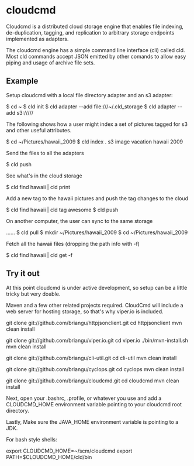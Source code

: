 cloudcmd
========

Cloudcmd is a distributed cloud storage engine that enables file indexing, de-duplication, tagging, and replication to arbitrary storage endpoints implemented as adapters.

The cloudcmd engine has a simple command line interface (cli) called cld.  Most cld commands accept JSON emitted by other comands to allow easy piping and usage of archive file sets.

Example
-------

Setup cloudcmd with a local file directory adapter and an s3 adapter:

$ cd ~
$ cld init
$ cld adapter --add file:///~/.cld_storage
$ cld adapter --add s3:///<s3 bucket>/<aws id>/<aws secret>

The following shows how a user might index a set of pictures tagged for s3 and other useful attributes.

$ cd ~/Pictures/hawaii_2009
$ cld index . s3 image vacation hawaii 2009

Send the files to all the adapters

$ cld push

See what's in the cloud storage

$ cld find hawaii | cld print

Add a new tag to the hawaii pictures and push the tag changes to the cloud

$ cld find hawaii | cld tag awesome
$ cld push

On another computer, the user can sync to the same storage

...<same setup>...
$ cld pull
$ mkdir ~/Pictures/hawaii_2009
$ cd ~/Pictures/hawaii_2009

Fetch all the hawaii files (dropping the path info with -f)

$ cld find hawaii | cld get -f


Try it out
-----------

At this point cloudcmd is under active development, so setup can be a little tricky but very doable.

Maven and a few other related projects required.  CloudCmd will include a web server for hosting storage, so that's why viper.io is included.

git clone git://github.com/briangu/httpjsonclient.git
cd httpjsonclient
mvn clean install

git clone git://github.com/briangu/viper.io.git
cd viper.io
./bin/mvn-install.sh
mvn clean install

git clone git://github.com/briangu/cli-util.git
cd cli-util
mvn clean install

git clone git://github.com/briangu/cyclops.git
cd cyclops
mvn clean install

git clone git://github.com/briangu/cloudcmd.git
cd cloudcmd
mvn clean install

Next, open your .bashrc, .profile, or whatever you use and add a CLOUDCMD_HOME environment variable pointing to your cloudcmd root directory.

Lastly, Make sure the JAVA_HOME environment variable is pointing to a JDK.

For bash style shells: 

export CLOUDCMD_HOME=~/scm/cloudcmd
export PATH=$CLOUDCMD_HOME/cld/bin


